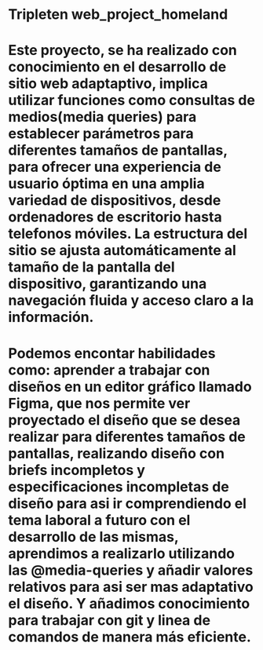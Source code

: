# Tripleten web_project_homeland

# Este proyecto, se ha realizado con conocimiento en el desarrollo de sitio web adaptaptivo, implica utilizar funciones como consultas de medios(media queries) para establecer parámetros para diferentes tamaños de pantallas, para ofrecer una experiencia de usuario óptima en una amplia variedad de dispositivos, desde ordenadores de escritorio hasta telefonos móviles. La estructura del sitio se ajusta automáticamente al tamaño de la pantalla del dispositivo, garantizando una navegación fluida y acceso claro a la información.

# Podemos encontar habilidades como: aprender a trabajar con diseños en un editor gráfico llamado Figma, que nos permite ver proyectado el diseño que se desea realizar para diferentes tamaños de pantallas, realizando diseño con briefs incompletos y especificaciones incompletas de diseño para asi ir comprendiendo el tema laboral a futuro con el desarrollo de las mismas, aprendimos a realizarlo utilizando las @media-queries y añadir valores relativos para asi ser mas adaptativo el diseño. Y añadimos conocimiento para trabajar con git y linea de comandos de manera más eficiente.
